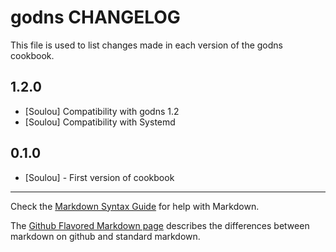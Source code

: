 godns CHANGELOG
=================

This file is used to list changes made in each version of the godns cookbook.

1.2.0
-----

- [Soulou] Compatibility with godns 1.2
- [Soulou] Compatibility with Systemd

0.1.0
-----
- [Soulou] - First version of cookbook

- - -
Check the [Markdown Syntax Guide](http://daringfireball.net/projects/markdown/syntax) for help with Markdown.

The [Github Flavored Markdown page](http://github.github.com/github-flavored-markdown/) describes the differences between markdown on github and standard markdown.
